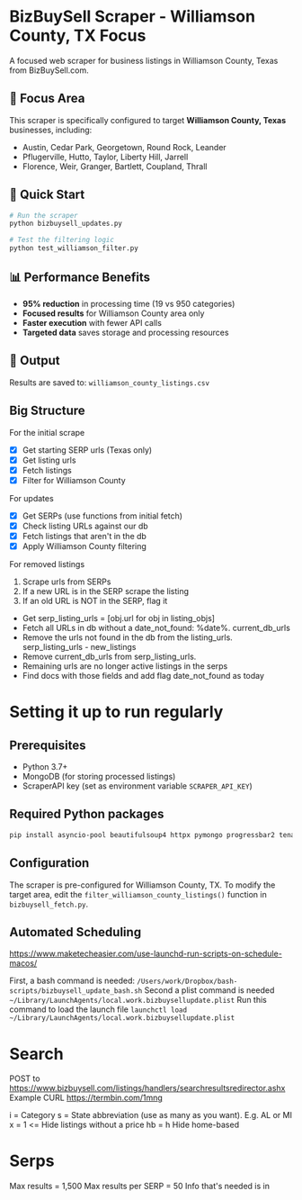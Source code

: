 # BizBuySell Scraper - Williamson County, TX Focus

A focused web scraper for business listings in Williamson County, Texas from BizBuySell.com.

## 🎯 Focus Area
This scraper is specifically configured to target **Williamson County, Texas** businesses, including:
- Austin, Cedar Park, Georgetown, Round Rock, Leander
- Pflugerville, Hutto, Taylor, Liberty Hill, Jarrell
- Florence, Weir, Granger, Bartlett, Coupland, Thrall

## 🚀 Quick Start

```bash
# Run the scraper
python bizbuysell_updates.py

# Test the filtering logic
python test_williamson_filter.py
```

## 📊 Performance Benefits
- **95% reduction** in processing time (19 vs 950 categories)
- **Focused results** for Williamson County area only
- **Faster execution** with fewer API calls
- **Targeted data** saves storage and processing resources

## 📁 Output
Results are saved to: `williamson_county_listings.csv`

## Big Structure

For the initial scrape
- [x] Get starting SERP urls (Texas only)
- [x] Get listing urls
- [x] Fetch listings
- [x] Filter for Williamson County

For updates
- [x] Get SERPs (use functions from initial fetch)
- [x] Check listing URLs against our db
- [x] Fetch listings that aren't in the db
- [x] Apply Williamson County filtering

For removed listings
1) Scrape urls from SERPs
2) If a new URL is in the SERP scrape the listing
3) If an old URL is NOT in the SERP, flag it
- Get serp_listing_urls = [obj.url for obj in listing_objs]
- Fetch all URLs in db without a date_not_found: %date%. current_db_urls
- Remove the urls not found in the db from the listing_urls. serp_listing_urls - new_listings
- Remove current_db_urls from serp_listing_urls.
- Remaining urls are no longer active listings in the serps
- Find docs with those fields and add flag date_not_found as today

# Setting it up to run regularly

## Prerequisites
- Python 3.7+
- MongoDB (for storing processed listings)
- ScraperAPI key (set as environment variable `SCRAPER_API_KEY`)

## Required Python packages
```bash
pip install asyncio-pool beautifulsoup4 httpx pymongo progressbar2 tenacity pandas
```

## Configuration
The scraper is pre-configured for Williamson County, TX. To modify the target area, edit the `filter_williamson_county_listings()` function in `bizbuysell_fetch.py`.

## Automated Scheduling
https://www.maketecheasier.com/use-launchd-run-scripts-on-schedule-macos/

First, a bash command is needed:
```/Users/work/Dropbox/bash-scripts/bizbuysell_update_bash.sh```
Second a plist command is needed
```~/Library/LaunchAgents/local.work.bizbuysellupdate.plist```
Run this command to load the launch file
```launchctl load ~/Library/LaunchAgents/local.work.bizbuysellupdate.plist```


# Search
POST to https://www.bizbuysell.com/listings/handlers/searchresultsredirector.ashx
Example CURL https://termbin.com/1mng

i = Category
s = State abbreviation (use as many as you want).  E.g. AL or MI
x = 1 <= Hide listings without a price
hb = h Hide home-based

# Serps

Max results = 1,500
Max results per SERP = 50
Info that's needed is in     
<script type="application/ld+json" defer>  
with the text: "@type": "SearchResultsPage"

# Listing
3 sections

1) the big JSON
2) header spot (class="span12").  Turn this into a dictionary
    - soup.find(text=re.compile('Asking Price')).parent.parent.parent.parent.parent.text
3) listing details (class="listingProfile_details")
    - soup.find_all("div", class_="listingProfile_details")

## 🔧 Recent Changes (June 2025)

This repository has been optimized to focus specifically on **Williamson County, TX** businesses:

### Key Improvements:
- **State Filtering**: Now processes only Texas listings (19 categories vs 950 previously)
- **County Filtering**: Added intelligent filtering for Williamson County businesses
- **Performance**: 95% reduction in processing time and API calls
- **Output**: Results saved to `williamson_county_listings.csv`
- **Testing**: Added `test_williamson_filter.py` to verify filtering logic

### Files Modified:
- `bizbuysell_fetch.py` - Added Williamson County filtering function
- `bizbuysell_updates.py` - Integrated county filtering into main workflow
- `readme.md` - Updated documentation (this file)

For detailed changes, see `WILLIAMSON_COUNTY_CHANGES.md`.

---
